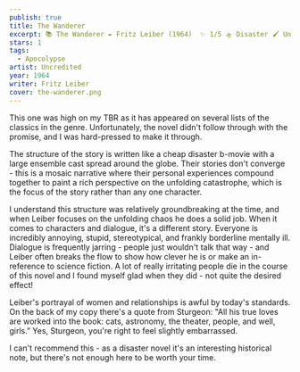 ```yaml
---
publish: true
title: The Wanderer
excerpt: 📚 The Wanderer ✒️ Fritz Leiber (1964)  ✨ 1/5 🛸 Disaster 🖌️ Uncredited
stars: 1
tags:
  - Apocolypse
artist: Uncredited
year: 1964
writer: Fritz Leiber
cover: the-wanderer.png
---
```

This one was high on my TBR as it has appeared on several lists of the classics in the genre. Unfortunately, the novel didn't follow through with the promise, and I was hard-pressed to make it through.   
  
The structure of the story is written like a cheap disaster b-movie with a large ensemble cast spread around the globe. Their stories don't converge - this is a mosaic narrative where their personal experiences compound together to paint a rich perspective on the unfolding catastrophe, which is the focus of the story rather than any one character.  
  
I understand this structure was relatively groundbreaking at the time, and when Leiber focuses on the unfolding chaos he does a solid job. When it comes to characters and dialogue, it's a different story. Everyone is incredibly annoying, stupid, stereotypical, and frankly borderline mentally ill. Dialogue is frequently jarring - people just wouldn't talk that way - and Leiber often breaks the flow to show how clever he is or make an in-reference to science fiction. A lot of really irritating people die in the course of this novel and I found myself glad when they did - not quite the desired effect!   
  
Leiber's portrayal of women and relationships is awful by today's standards. On the back of my copy there's a quote from Sturgeon: "All his true loves are worked into the book: cats, astronomy, the theater, people, and well, girls." Yes, Sturgeon, you're right to feel slightly embarrassed.   
  
I can't recommend this - as a disaster novel it's an interesting historical note, but there's not enough here to be worth your time.